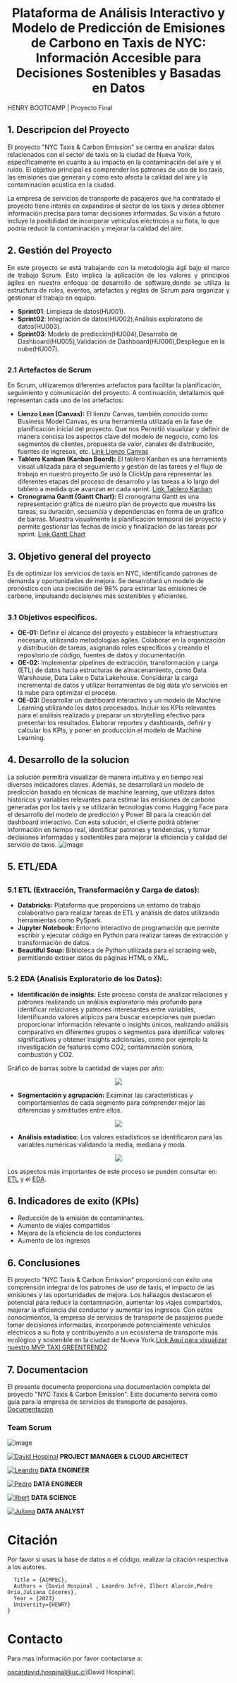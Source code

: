   # <h1 align="center"> Plataforma de Análisis Interactivo y Modelo de Predicción de Emisiones de Carbono en Taxis de NYC: Información Accesible para Decisiones Sostenibles y Basadas en Datos</h1>
 HENRY BOOTCAMP | Proyecto Final

 ## <h2 align='left'> 1. Descripcion del Proyecto </h2>
 El proyecto "NYC Taxis & Carbon Emission" se centra en analizar datos relacionados con el sector de taxis en la ciudad de Nueva York, específicamente en cuanto a su impacto en la contaminación del aire y el ruido. El objetivo principal es comprender los patrones de uso de los taxis, las emisiones que generan y cómo esto afecta la calidad del aire y la contaminación acústica en la ciudad.
 
 La empresa de servicios de transporte de pasajeros que ha contratado el proyecto tiene interés en expandirse al sector de los taxis y desea obtener información precisa para tomar decisiones informadas. Su visión a futuro incluye la posibilidad de incorporar vehículos eléctricos a su flota, lo que podría reducir la contaminación y mejorar la calidad del aire.

 ## <h2 align='left'>  2. Gestión del Proyecto </h2>
<p align="justify">En este proyecto se está trabajando con la metodología ágil bajo el marco de trabajo Scrum. Esto implica la aplicación de los valores y principios ágiles en nuestro  enfoque de desarrollo de software,donde se  utiliza la estructura de roles, eventos, artefactos y reglas de Scrum para organizar y gestionar el trabajo en equipo.</p>

 - **Sprint01**: Limpieza de datos(HU001).
 - **Sprint02**: Integración de datos(HU002),Análisis exploratorio de datos(HU003).
 - **Sprint03**: Modelo de predicción(HU004),Desarrollo de Dashboard(HU005),Validación de Dashboard(HU006),Despliegue en la nube(HU007).

 ## <h3 align='left'>  2.1 Artefactos de Scrum</h3>
En Scrum, utilizaremos diferentes artefactos para facilitar la planificación, seguimiento y comunicación del proyecto. A continuación, detallamos qué representan cada uno de los artefactos:
 - **Lienzo Lean (Canvas):**
   El lienzo Canvas, también conocido como Business Model Canvas, es una herramienta utilizada en la fase de planificación inicial del proyecto. Que nos  Permitió visualizar y definir de manera concisa los aspectos clave del modelo de negocio, como los segmentos de clientes, propuesta de valor, canales de distribución, fuentes de ingresos, etc. [Link Lienzo Canvas](https://miro.com/welcomeonboard/Z3hMeUV1em1MdjRiSkF2aVd2ZVdHMHVNdzhMQXUzR2l1czM2VThJTEF1OURVdmsya29LanFxelZXaVNtcVFjdHwzMDc0NDU3MzU5MTY3OTkyOTUwfDI=?share_link_id=234733872676)
 - **Tablero Kanban (Kanban Board):**
   El tablero Kanban es una herramienta visual utilizada para el seguimiento y gestión de las tareas y el flujo de trabajo en nuestro proyecto.Se usó la ClickUp para representar las diferentes etapas del proceso de desarrollo y las tareas  a lo largo del tablero a medida que avanzan en cada sprint. [Link Tablero Kanban](https://sharing.clickup.com/9003183105/b/h/6-900302462589-2/2f84773b6c7934d)
 - **Cronograma Gantt (Gantt Chart):**
El cronograma Gantt es una representación gráfica de nuestro  plan de proyecto que muestra las tareas, su duración, secuencia y dependencias en forma de un gráfico de barras. Muestra visualmente la planificación temporal del proyecto y permite gestionar las fechas de inicio y finalización de las tareas por sprint. [Link Gantt Chart](https://sharing.clickup.com/9003183105/g/h/8ca3b01-402/44904377e385669)


 ## 3. Objetivo general del proyecto
  Es de optimizar los servicios de taxis en NYC, identificando patrones de demanda y oportunidades de mejora. Se desarrollará un modelo de pronóstico con una precisión del 98% para estimar las emisiones de carbono, impulsando decisiones más sostenibles y eficientes.
  ## <h3 align='left'>  3.1 Objetivos especificos.</h3>
  -	**OE-01:** Definir el alcance del proyecto y establecer la infraestructura necesaria, utilizando metodologías ágiles. Colaborar en la organización y distribución de tareas, asignando roles específicos y creando el repositorio de código, fuentes de datos y documentación.
  -	**OE-02:** Implementar pipelines de extracción, transformación y carga (ETL) de datos hacia estructuras de almacenamiento, como Data Warehouse, Data Lake o Data Lakehouse. Considerar la carga incremental de datos y utilizar herramientas de big data y/o servicios en la nube para optimizar el proceso.
  - **OE-03:** Desarrollar un dashboard interactivo y un modelo de Machine Learning utilizando los datos procesados. Incluir los KPIs relevantes para el análisis realizado y preparar un storytelling efectivo para presentar los resultados. Elaborar reportes y dashboards, definir y calcular los KPIs, y poner en producción el modelo de Machine Learning.


## 4. Desarrollo de la solucion
La solución permitirá visualizar de manera intuitiva y en tiempo real diversos indicadores claves. Además, se desarrollará un modelo de predicción basado en técnicas de machine learning, que utilizará datos históricos y variables relevantes para estimar las emisiones de carbono generadas por los taxis y se utilizarán tecnologías como Hugging Face para el desarrollo del modelo de predicción y Power BI para la creación del dashboard interactivo.
 Con esta solución, el cliente podrá obtener información en tiempo real, identificar patrones y tendencias, y tomar decisiones informadas y sostenibles para mejorar la eficiencia y calidad del servicio de taxis. 
![image](https://github.com/AlarconIlbert/PF_GRUPO09/assets/73408508/cf88fc4f-e2a7-458b-a973-89cc02cff62d)

   
## 5. ETL/EDA
  ## <h3 align='left'>  5.1 ETL (Extracción, Transformación y Carga de datos):</h3>
  - **Databricks:** Plataforma que proporciona un entorno de trabajo colaborativo para realizar tareas de ETL y análisis de datos utilizando herramientas como PySpark.
  - **Jupyter Notebook:** Entorno interactivo de programación que permite escribir y ejecutar código en Python para realizar tareas de extracción y transformación de datos.
  - **Beautiful Soup:** Biblioteca de Python utilizada para el scraping web, permitiendo extraer datos de páginas HTML o XML.
  ## <h3 align='left'>  5.2 EDA (Analisis Exploratorio de los Datos):</h3>
  - **Identificación de insights:** Este proceso consta de analizar relaciones y patrones realizando un análisis exploratorio más profundo para identificar relaciones y patrones interesantes entre variables, 
Identificando valores atípicos para buscar excepciones que puedan proporcionar información relevante o insights únicos, realizando análisis comparativo en diferentes grupos o segmentos para identificar valores significativos y obtener insights adicionales, como por ejemplo la investigación de features como CO2, contaminación sonora, combustión y CO2.

Gráfico de barras sobre la cantidad de viajes por año:
<p align=center><img src= Sprint03/Imagen5.jpg><p>

- **Segmentación y agrupación:** Examinar las características y comportamientos de cada segmento para comprender mejor las diferencias y similitudes entre ellos.
 <p align=center><img src= Sprint03/Imagen7.jpg><p>
  
 - **Análisis estadístico:** Los valores estadísticos se identificaron para las variables numéricas validando la media, mediana y moda.
<p align=center><img src= Sprint03/Imagen6.jpg><p>

Los aspectos más importantes de este proceso se pueden consultar en: [ETL](https://github.com/AlarconIlbert/PF_GRUPO09/tree/master/Sprint02%20/ETL) y el [EDA](https://github.com/AlarconIlbert/PF_GRUPO09/tree/master/Sprint02%20/EDA "EDA").

## 6. Indicadores de exito (KPIs)
- Reducción de la emisión de contaminantes.
- Aumento de viajes compartidos
- Mejora de la eficiencia de los conductores
- Aumento de los ingresos

## 6. Conclusiones
El proyecto "NYC Taxis & Carbon Emission" proporcionó con éxito una comprensión integral de los patrones de uso de taxis, el impacto de las emisiones y las oportunidades de mejora. Los hallazgos destacaron el potencial para reducir la contaminación, aumentar los viajes compartidos, mejorar la eficiencia del conductor y aumentar los ingresos. Con estos conocimientos, la empresa de servicios de transporte de pasajeros puede tomar decisiones informadas, incorporando potencialmente vehículos eléctricos a su flota y contribuyendo a un ecosistema de transporte más ecológico y sostenible en la ciudad de Nueva York.[Link Aquí para visualizar nuestro MVP TAXI GREENTRENDZ](https://app.fabric.microsoft.com/view?r=eyJrIjoiMjllYmYxZGEtZjJiZC00YjJiLWEzODktNWVkNDAyN2ViZjZkIiwidCI6ImRmODY3OWNkLWE4MGUtNDVkOC05OWFjLWM4M2VkN2ZmOTVhMCJ9)
  
 ## 7. Documentacion
 El presente documento proporciona una documentación completa del proyecto "NYC Taxis & Carbon Emission". Este documento servirá como guía para la empresa de servicios de transporte de pasajeros. [Documentacion](https://github.com/AlarconIlbert/PF_GRUPO09/blob/master/Sprint03/Documentacion.pdf)

 ### Team Scrum

![image](https://github.com/AlarconIlbert/Proyecto-AIMPEC/assets/73408508/a1df2028-97bc-4ff7-9d13-bf2be67cfa2b)



<a href="https://www.linkedin.com/in/oscardavidhospinal"><img alt="David Hospinal " title="Connect with David" src="https://img.shields.io/badge/David Hospinal-0077B5?style=flat&logo=Linkedin&logoColor=white"></a> **PROJECT MANAGER & CLOUD ARCHITECT**

<a href="https://www.linkedin.com/in/leandro-jofr%C3%A9-0a8834103/"><img alt="Leandro" title="Connect with Leandro" src="https://img.shields.io/badge/Leandro Jofré -0077B5?style=flat&logo=Linkedin&logoColor=white"></a> **DATA ENGINEER**

<a href="https://www.linkedin.com/in/pedro-oria-395376251/"><img alt="Pedro" title="Connect with Leandro" src="https://img.shields.io/badge/Pedro Oria -0077B5?style=flat&logo=Linkedin&logoColor=white"></a> **DATA ENGINEER**

<a href="https://www.linkedin.com/in/ilbert-ferney-alarcon-bothia/"><img alt="Ilbert" title="Connect with Ivanna" src="https://img.shields.io/badge/Ilbert Alarcón-0077B5?style=flat&logo=Linkedin&logoColor=white"></a> **DATA SCIENCE**

<a href="https://www.linkedin.com/in/juliana-caceres-260388241/"><img alt="Juliana" title="Connect with Juliana" src="https://img.shields.io/badge/Juliana Cáceres-0077B5?style=flat&logo=Linkedin&logoColor=white"></a> **DATA ANALYST**

 
# Citación
Por favor si usas la base de datos o el código, realizar la citación respectiva a los  autores. 
```
  Title = {AIMPEC},
  Authors = {David Hospinal , Leandro Jofré, Ilbert Alarcón,Pedro Oria,Juliana Cáceres},
  Year = {2023}
  University={HENRY}
}
```
# Contacto 
Para mas información por favor contactarse a:

oscardavid.hospinal@uc.cl(David Hospinal).




